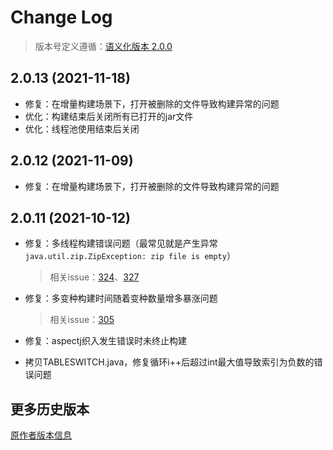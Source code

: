# Change Log

> 版本号定义遵循：[语义化版本 2.0.0](https://semver.org/lang/zh-CN/)

## 2.0.13 (2021-11-18)

- 修复：在增量构建场景下，打开被删除的文件导致构建异常的问题
- 优化：构建结束后关闭所有已打开的jar文件
- 优化：线程池使用结束后关闭

## 2.0.12 (2021-11-09)

- 修复：在增量构建场景下，打开被删除的文件导致构建异常的问题

## 2.0.11 (2021-10-12)

- 修复：多线程构建错误问题（最常见就是产生异常`java.util.zip.ZipException: zip file is empty`）

    > 相关issue：[324](https://github.com/HujiangTechnology/gradle_plugin_android_aspectjx/issues/324)、[327](https://github.com/HujiangTechnology/gradle_plugin_android_aspectjx/issues/327)

- 修复：多变种构建时间随着变种数量增多暴涨问题

    > 相关issue：[305](https://github.com/HujiangTechnology/gradle_plugin_android_aspectjx/issues/305)

- 修复：aspectj织入发生错误时未终止构建

- 拷贝TABLESWITCH.java，修复循环i++后超过int最大值导致索引为负数的错误问题

## 更多历史版本

[原作者版本信息](CHANGELOG-old.md)

